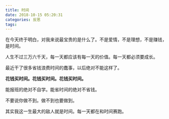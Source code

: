```yaml
---
title: 时间
date: 2018-10-15 05:20:31
categories: 反思
tags:
---
```



在今天终于明白，对我来说最宝贵的是什么了。不是爱情，不是理想，不是赚钱，是时间。

人生不过三万六千天，每一天都应该有每一天的价值。每一天都必须要成长。

最近干了很多省钱浪费时间的蠢事，以后绝对不能这样了。

**花钱买时间。花钱买时间。花钱买时间。**

能报班的绝对不自学。能省时间的绝对不省钱。

不要说你做不到。做不到也要做到。

其实我这一生最大的敌人就是时间。每一天都在和时间赛跑。
